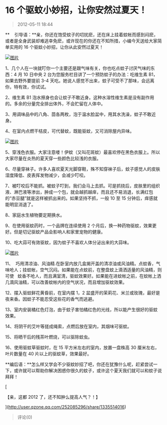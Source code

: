 # 16 个驱蚊小妙招，让你安然过夏天！

> 2012-05-11 18:44

**    引导语：**亲，你还在饱受蚊子的叨扰麽，还在床上挂着蚊帐而感到闷麽，或者是全身武装却难逃幸免麽，或许现在的你还在不知所措，小编今天送给大家简单实用的 16 个驱蚊小妙招，让你从此安然过夏天！

[![图片](http://ddns.4a1801.life:5244/d/NAS/Qzone_wyf/Blogs/images/13FB7783.webp)](http://ddns.4a1801.life:5244/d/NAS/Qzone_wyf/Blogs/images/13FB7783.webp)

1、几个人在一块就叮你一个主要还是跟气味有关，你也吃点蚊子讨厌气味的东西：4 月 10 日中央 2 台为您服务栏目讲了一个预防蚊子的办法：吃维生素 B1，如果去野外要提前 3-4 天吃。她说人感觉不出来，蚊子可受不了那味，会远离你，特有效，你试试。

2、维生素 B1 泡水擦身也会让蚊子不敢近身。这种水溶性维生素是没有副作用的。多余的分量完全排出体外，不会贮留在人体中。

3、用调味品中的八角、茴各两枚，泡于温水脸盆中，用其水洗澡，蚊子不敢近身。

4、在室内点燃干桔皮，可代替蚊，既能驱蚊，又可消除屋内异味。

[![图片](http://ddns.4a1801.life:5244/d/NAS/Qzone_wyf/Blogs/images/CC80ED84.webp)](http://ddns.4a1801.life:5244/d/NAS/Qzone_wyf/Blogs/images/CC80ED84.webp)

5、穿浅色衣服。大家注意喽！伊蚊（又叫花斑蚊）最喜欢停在黑色衣服上。所以大家尽量在炎热的夏天穿一些颜色比较浅的衣服。

6、尽量穿袜子。许多人喜欢夏天光脚穿鞋，殊不知穿袜子后，蚊子感觉人的皮肤湿度降低、皮表挥发物减少，会减少叮咬。

7、被叮咬后不能抓。被蚊子叮到，我们会马上去抓。可是抓挠后，皮肤里的组织液、淋巴液等渗出，肿成一个包，就会越抓越痒，而且还不易消退，长满红包的“赤豆腿”就是这样被抓出来的。如果坚持不抓，一般 10 至 15 分钟后，痒感就能明显消退了。

8、家庭水生植物要定期换水。

9、在使用驱蚊药时，一个品牌在连续使用 2 个月后，换一种药物驱蚊，效果更好。但是切记驱蚊产品会影响人和家里宠物的健康。

10、吃大蒜可有效驱蚊，因为蚊子不喜欢人体分泌出来的大蒜味。

[![图片](http://ddns.4a1801.life:5244/d/NAS/Qzone_wyf/Blogs/images/62A5FF1F.webp)](http://ddns.4a1801.life:5244/d/NAS/Qzone_wyf/Blogs/images/62A5FF1F.webp)

11、  巧用清凉油、风油精.在卧室内放几盒揭开盖的清凉油或风油精。点蚊香，气味呛人；挂蚊帐，空气沉闷。如果能在点蚊前，在整盘蚊上滴洒适量的风油精，则可使   蚊香不呛人，而且满室清，驱蚊效果好。如果能在进蚊帐之前，在蚊帐上洒几滴风油精，可以改善蚊帐内的空气状况，而且增加驱蚊效果。

12、摆入驱蚊鲜花黄昏前，在室内摆 1，2 盆盛开的茉莉花、米兰或玫瑰，最好是夜来香。因蚊子不能忍受这些花的香气而逃避。

13、室内安装橘红色灯泡，由于蚊子害怕橘红色的光线，所以能产生很好的驱蚊效果。

14、将阴干的艾叶等搓成绳索，点燃后放在室内，其烟味可驱蚊。

15、将晒干后的残茶叶燃烧，可以驱除蚊虫。

16、使用驱蚊草驱蚊时，在 15 平方米左右的室内，放置一盘株高 30 厘米左右，叶片数量在 40 片以上的驱蚊草，效果最好。

**编后语：**怎么样又学会不少驱蚊妙招了吧，你还在犹豫什么呢，赶紧尝试一下，或许就可以帮助你解决困惑你很久的蚊子，或许这个夏天我们就可以和蚊子说拜拜！

[

【亲，这都 2012 了，还不知肿么提高人气？！】

](http://user.qzone.qq.com/252085296/share/1335514016)

> 评论(0)

